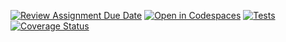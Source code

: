 [![Review Assignment Due Date](https://classroom.github.com/assets/deadline-readme-button-22041afd0340ce965d47ae6ef1cefeee28c7c493a6346c4f15d667ab976d596c.svg)](https://classroom.github.com/a/FTPDI46d)
[![Open in Codespaces](https://classroom.github.com/assets/launch-codespace-2972f46106e565e64193e422d61a12cf1da4916b45550586e14ef0a7c637dd04.svg)](https://classroom.github.com/open-in-codespaces?assignment_repo_id=18364211)
[![Tests](https://github.com/ULL-ESIT-INF-DSI-2425/prct05-objects-classes-interfaces-ikerdiazcabrera/actions/workflows/ci.yml/badge.svg)](https://github.com/ULL-ESIT-INF-DSI-2425/prct05-objects-classes-interfaces-ikerdiazcabrera/actions/workflows/ci.yml)
[![Coverage Status](https://coveralls.io/repos/github/ULL-ESIT-INF-DSI-2425/prct07-witcher-datamodel-grupot/badge.svg?branch=main)](https://coveralls.io/github/ULL-ESIT-INF-DSI-2425/prct07-witcher-datamodel-grupot?branch=main)
